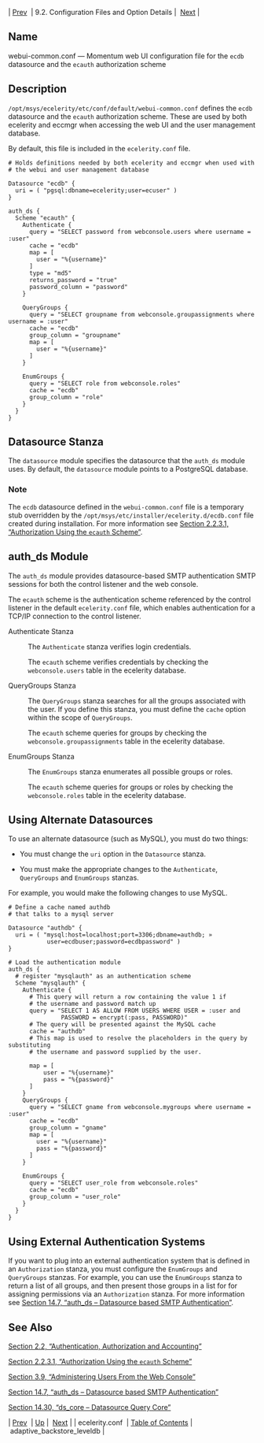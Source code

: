 | [Prev](ecelerity.conf)  | 9.2. Configuration Files and Option Details |  [Next](conf.ref.adaptive_backstore_leveldb.php) |

<a name="webui-common.conf"></a>
## Name

webui-common.conf — Momentum web UI configuration file for the `ecdb` datasource and the `ecauth` authorization scheme

<a name="idp7293328"></a>
## Description

`/opt/msys/ecelerity/etc/conf/default/webui-common.conf` defines the `ecdb` datasource and the `ecauth` authorization scheme. These are used by both ecelerity and eccmgr when accessing the web UI and the user management database.

By default, this file is included in the `ecelerity.conf` file.

```
# Holds definitions needed by both ecelerity and eccmgr when used with
# the webui and user management database

Datasource "ecdb" {
  uri = ( "pgsql:dbname=ecelerity;user=ecuser" )
}

auth_ds {
  Scheme "ecauth" {
    Authenticate {
      query = "SELECT password from webconsole.users where username = :user"
      cache = "ecdb"
      map = [
        user = "%{username}"
      ]
      type = "md5"
      returns_password = "true"
      password_column = "password"
    }

    QueryGroups {
      query = "SELECT groupname from webconsole.groupassignments where username = :user"
      cache = "ecdb"
      group_column = "groupname"
      map = [
        user = "%{username}"
      ]
    }

    EnumGroups {
      query = "SELECT role from webconsole.roles"
      cache = "ecdb"
      group_column = "role"
    }
  }
}
```
<a name="idp7298416"></a>
## Datasource Stanza

The `datasource` module specifies the datasource that the `auth_ds` module uses. By default, the `datasource` module points to a PostgreSQL database.

### Note

The `ecdb` datasource defined in the `webui-common.conf` file is a temporary stub overridden by the `/opt/msys/etc/installer/ecelerity.d/ecdb.conf` file created during installation. For more information see [Section 2.2.3.1, “Authorization Using the `ecauth` Scheme”](conf.aaa#conf.control_authz.ecauth "2.2.3.1. Authorization Using the ecauth Scheme").

<a name="idp7303840"></a>
## auth_ds Module

The `auth_ds` module provides datasource-based SMTP authentication SMTP sessions for both the control listener and the web console.

The `ecauth` scheme is the authentication scheme referenced by the control listener in the default `ecelerity.conf` file, which enables authentication for a TCP/IP connection to the control listener.

<dl class="variablelist">

<dt>Authenticate Stanza</dt>

<dd>

The `Authenticate` stanza verifies login credentials.

The `ecauth` scheme verifies credentials by checking the `webconsole.users` table in the ecelerity database.

</dd>

<dt>QueryGroups Stanza</dt>

<dd>

The `QueryGroups` stanza searches for all the groups associated with the user. If you define this stanza, you must define the `cache` option within the scope of `QueryGroups`.

The `ecauth` scheme queries for groups by checking the `webconsole.groupassignments` table in the ecelerity database.

</dd>

<dt>EnumGroups Stanza</dt>

<dd>

The `EnumGroups` stanza enumerates all possible groups or roles.

The `ecauth` scheme queries for groups or roles by checking the `webconsole.roles` table in the ecelerity database.

</dd>

</dl>

<a name="idp7319024"></a>
## Using Alternate Datasources

To use an alternate datasource (such as MySQL), you must do two things:

*   You must change the `uri` option in the `Datasource` stanza.

*   You must make the appropriate changes to the `Authenticate`, `QueryGroups` and `EnumGroups` stanzas.

For example, you would make the following changes to use MySQL.

```
# Define a cache named authdb
# that talks to a mysql server

Datasource "authdb" {
  uri = ( "mysql:host=localhost;port=3306;dbname=authdb; »
           user=ecdbuser;password=ecdbpassword" )
}

# Load the authentication module
auth_ds {
  # register "mysqlauth" as an authentication scheme
  Scheme "mysqlauth" {
    Authenticate {
      # This query will return a row containing the value 1 if
      # the username and password match up
      query = "SELECT 1 AS ALLOW FROM USERS WHERE USER = :user and
               PASSWORD = encrypt(:pass, PASSWORD)"
      # The query will be presented against the MySQL cache
      cache = "authdb"
      # This map is used to resolve the placeholders in the query by substituting
      # the username and password supplied by the user.

      map = [
          user = "%{username}"
          pass = "%{password}"
      ]
    }
    QueryGroups {
      query = "SELECT gname from webconsole.mygroups where username = :user"
      cache = "ecdb"
      group_column = "gname"
      map = [
        user = "%{username}"
        pass = "%{password}"
      ]
    }

    EnumGroups {
      query = "SELECT user_role from webconsole.roles"
      cache = "ecdb"
      group_column = "user_role"
    }
  }
}
```
<a name="idp7327856"></a>
## Using External Authentication Systems

If you want to plug into an external authentication system that is defined in an `Authorization` stanza, you must configure the `EnumGroups` and `QueryGroups` stanzas. For example, you can use the `EnumGroups` stanza to return a list of all groups, and then present those groups in a list for for assigning permissions via an `Authorization` stanza. For more information see [Section 14.7, “auth_ds – Datasource based SMTP Authentication”](modules.auth_ds "14.7. auth_ds – Datasource based SMTP Authentication").

<a name="idp7332160"></a>
## See Also

[Section 2.2, “Authentication, Authorization and Accounting”](conf.aaa "2.2. Authentication, Authorization and Accounting")

[Section 2.2.3.1, “Authorization Using the `ecauth` Scheme”](conf.aaa#conf.control_authz.ecauth "2.2.3.1. Authorization Using the ecauth Scheme")

[Section 3.9, “Administering Users From the Web Console”](web3.users "3.9. Administering Users From the Web Console")

[Section 14.7, “auth_ds – Datasource based SMTP Authentication”](modules.auth_ds "14.7. auth_ds – Datasource based SMTP Authentication")

[Section 14.30, “ds_core – Datasource Query Core”](modules.ds_core "14.30. ds_core – Datasource Query Core")

| [Prev](ecelerity.conf)  | [Up](conf.ref.files.php) |  [Next](conf.ref.adaptive_backstore_leveldb.php) |
| ecelerity.conf  | [Table of Contents](index) |  adaptive_backstore_leveldb |

